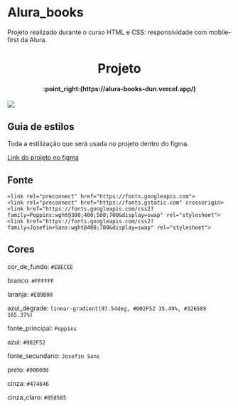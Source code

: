 # Alura_books
Projeto realizado durante o curso HTML e CSS: responsividade com mobile-first da Alura.



<h1 align="center"> Projeto </h1>

<h4 align="center">
    :point_right:(https://alura-books-dun.vercel.app/)
</h4>

<img align="center" src="https://media.discordapp.net/attachments/754409297089134615/1015048231140466759/Captura_de_tela_2022-09-01_204009.png?width=871&height=406">


## Guia de estilos

Toda a estilização que será usada no projeto dentro do figma.

[Link do projeto no figma](https://www.figma.com/file/VJEpXuMRxlIx9814eYhT3W/AluraBooks-(Copy)?node-id=37%3A94)

## Fonte

    <link rel="preconnect" href="https://fonts.googleapis.com">
    <link rel="preconnect" href="https://fonts.gstatic.com" crossorigin>
    <link href="https://fonts.googleapis.com/css2?family=Poppins:wght@300;400;500;700&display=swap" rel="stylesheet">
    <link href="https://fonts.googleapis.com/css2?family=Josefin+Sans:wght@400;700&display=swap" rel="stylesheet">
    
## Cores


  cor_de_fundo: `#EBECEE`
  
  branco: `#FFFFFF`
  
  laranja: `#EB9B00`
  
  azul_degrade: `linear-gradient(97.54deg, #002F52 35.49%, #326589 165.37%)`
  
  fonte_principal: `Poppins`
  
  azul: `#002F52`
  
  fonte_secundario: `Josefin Sans`
  
  preto: `#000000`
  
  cinza: `#474646`
  
  cinza_claro: `#858585`

